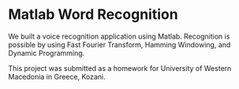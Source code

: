 # Matlab Word Recognition
We built a voice recognition application using Matlab. Recognition is possible by using Fast Fourier Transform, Hamming Windowing, and Dynamic Programming.

This project was submitted as a homework for University of Western Macedonia in Greece, Kozani.
